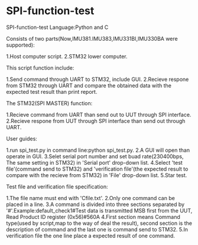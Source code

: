 # SPI-function-test
SPI-function-test
Language:Python and C

Consists of two parts(Now,IMU381.IMU383,IMU331BI,IMU330BA were supported):

1.Host computer script.
2.STM32 lower computer.

This script function include:

1.Send command through UART to STM32, include GUI. 
2.Recieve respone from STM32 through UART and compare the obtained data with the expected test result than print report.

The STM32(SPI MASTER) function:

1.Recieve command from UART than send out to UUT through SPI interface.
2.Recieve respone from UUT through SPI interface than send out through UART.



User guides:

1.run spi_test.py in command line:python spi_test.py.
2.A GUI will open than operate in GUI.
3.Selet serial port number and set buad rate(230400bps, The same setting in STM32) in 'Serial port' drop-down list.
4.Select 'test file'(command send to STM32) and 'verification file'(the expected result to compare with the recieve from STM32) in 'File' drop-down list.
5.Star test.



Test file and verification file specification:

1.The file name must end with 'Cfile.txt'.
2.Only one command can be placed in a line.
3.A command is divided into three sections separated by '#'.Example:default_check1#Test data is transmitted MSB first from the UUT, Read Product ID register (0x56)#560A
4.First section means Command type(used by script,map to the way of deal the result), second section is the description of command and the last one is command send to STM32.
5.In verification file the one line place a expected result of one command.
